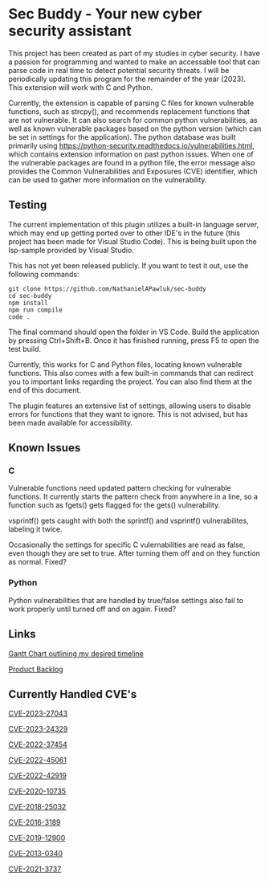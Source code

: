 # Sec Buddy - Your new cyber security assistant

This project has been created as part of my studies in cyber security. I have a passion for programming and wanted to make an accessable tool that can parse code in real time to detect potential security threats.
I will be periodically updating this program for the remainder of the year (2023). This extension will work with C and Python.

Currently, the extension is capable of parsing C files for known vulnerable functions, such as strcpy(), and recommends replacement functions that are not vulnerable. It can also search for common python vulnerabilities, as well as known vulnerable packages based on the python version (which can be set in settings for the application). The python database was built primarily using https://python-security.readthedocs.io/vulnerabilities.html, which contains extension information on past python issues. When one of the vulnerable packages are found in a python file, the error message also provides the Common Vulnerabilities and Exposures (CVE) identifier, which can be used to gather more information on the vulnerability.

## Testing

The current implementation of this plugin utilizes a built-in language server, which may end up getting ported over to other IDE's in the future (this project has been made for Visual Studio Code). This is being built upon the lsp-sample provided by Visual Studio.

This has not yet been released publicly. If you want to test it out, use the following commands:

```
git clone https://github.com/NathanielAPawluk/sec-buddy
cd sec-buddy
npm install
npm run compile
code .
```

The final command should open the folder in VS Code. Build the application by pressing Ctrl+Shift+B. Once it has finished running, press F5 to open the test build. 

Currently, this works for C and Python files, locating known vulnerable functions. This also comes with a few built-in commands that can redirect you to important links regarding the project. You can also find them at the end of this document.

The plugin features an extensive list of settings, allowing users to disable errors for functions that they want to ignore. This is not advised, but has been made available for accessibility. 

## Known Issues
### C
Vulnerable functions need updated pattern checking for vulnerable functions. It currently starts the pattern check from anywhere in a line, so a function such as fgets() gets flagged for the gets() vulnerability.

vsprintf() gets caught with both the sprintf() and vsprintf() vulnerabilites, labeling it twice.

Occasionally the settings for specific C vulernabilities are read as false, even though they are set to true. After turning them off and on they function as normal. Fixed?

### Python
Python vulnerabilities that are handled by true/false settings also fail to work properly until turned off and on again. Fixed?


## Links
[Gantt Chart outlining my desired timeline](https://docs.google.com/spreadsheets/d/1GuXvdTbiaAUqEo6yg0PqPoB8BL2E7ebxp7SBiiyEnoo/edit?usp=sharing)

[Product Backlog](https://docs.google.com/document/d/1ajQbIBILqC7eJM0Bc9Ylj9J7tyNvx90QQ41-XbVyMLs/edit?usp=sharing)

## Currently Handled CVE's

[CVE-2023-27043](https://nvd.nist.gov/vuln/detail/cve-2023-27043)

[CVE-2023-24329](https://nvd.nist.gov/vuln/detail/cve-2023-24329)

[CVE-2022-37454](https://nvd.nist.gov/vuln/detail/cve-2022-37454)

[CVE-2022-45061](https://nvd.nist.gov/vuln/detail/cve-2022-45061)

[CVE-2022-42919](https://nvd.nist.gov/vuln/detail/cve-2022-42919)

[CVE-2020-10735](https://nvd.nist.gov/vuln/detail/cve-2020-10735)

[CVE-2018-25032](https://nvd.nist.gov/vuln/detail/cve-2018-25032)

[CVE-2016-3189](https://nvd.nist.gov/vuln/detail/cve-2016-3189)

[CVE-2019-12900](https://nvd.nist.gov/vuln/detail/cve-2019-12900)

[CVE-2013-0340](https://nvd.nist.gov/vuln/detail/cve-2013-0340)

[CVE-2021-3737](https://nvd.nist.gov/vuln/detail/cve-2021-3737)